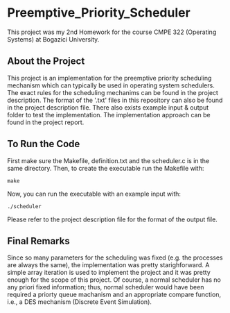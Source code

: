 # Preemptive_Priority_Scheduler
This project was my 2nd Homework for the course CMPE 322 (Operating Systems) at Bogazici University.

## About the Project
This project is an implementation for the preemptive priority scheduling mechanism which can typically be used in operating system schedulers. The exact rules for the scheduling mechanims can be found in the project description. The format of the '.txt' files in this repository can also be found in the project description file. There also exists example input & output folder to test the implementation. The implementation approach can be found in the project report.

## To Run the Code
First make sure the Makefile, definition.txt and the scheduler.c is in the same directory. Then, to create the executable run the Makefile with:

```make```

Now, you can run the executable with an example input with:

```./scheduler```

Please refer to the project description file for the format of the output file.

## Final Remarks
Since so many parameters for the scheduling was fixed (e.g. the processes are always the same), the implementation was pretty starighforward. A simple array iteration is used to implement the project and it was pretty enough for the scope of this project. Of course, a normal scheduler has no any priori fixed information; thus, normal scheduler would have been required a priorty queue machanism and an appropriate compare function, i.e., a DES mechanism (Discrete Event Simulation).
